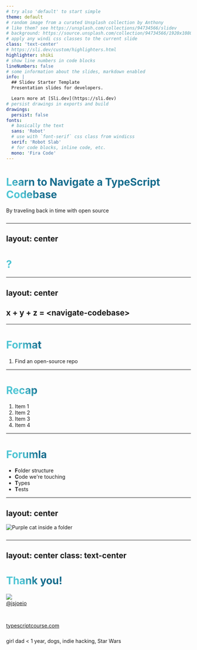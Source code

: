 ```yaml
---
# try also 'default' to start simple
theme: default
# random image from a curated Unsplash collection by Anthony
# like them? see https://unsplash.com/collections/94734566/slidev
# background: https://source.unsplash.com/collection/94734566/1920x1080
# apply any windi css classes to the current slide
class: 'text-center'
# https://sli.dev/custom/highlighters.html
highlighter: shiki
# show line numbers in code blocks
lineNumbers: false
# some information about the slides, markdown enabled
info: |
  ## Slidev Starter Template
  Presentation slides for developers.

  Learn more at [Sli.dev](https://sli.dev)
# persist drawings in exports and build
drawings:
  persist: false
fonts:
  # basically the text
  sans: 'Robot'
  # use with `font-serif` css class from windicss
  serif: 'Robot Slab'
  # for code blocks, inline code, etc.
  mono: 'Fira Code'
---
```


# Learn to Navigate a TypeScript Codebase

By traveling back in time with open source

<!--
Put notes here
-->

---
layout: center
---

# ?


<!--
Let met start with a question. Who's been taught how to navigate a large codebase? 
Not necessarily TypeScript or React but any codebase.
Anyone? 
Anyone endorsed by others for this skill on LinkedIn?
Yeah, me neither
-->

<style>
h1 {
  background-color: #2B90B6;
  background-image: linear-gradient(45deg, #4EC5D4 10%, #146b8c 20%);
  background-size: 100%;
  -webkit-background-clip: text;
  -moz-background-clip: text;
  -webkit-text-fill-color: transparent;
  -moz-text-fill-color: transparent;
}
</style>

---
layout: center
---

## x + y + z = &lt;navigate-codebase&gt;


<!-- 
What if we could reverse-engineer it?
 -->

---

# Format

1. Find an open-source repo


<!-- 
Here's what we're going to do. 
1. Find an open source repo
2. Find an issue that's been solved
3. Use it as a way to learn how to navigate the codebase

After this, do live searching on GitHub. 
Clone and go through steps.

-->

---

# Recap

<v-clicks>

1. Item 1
2. Item 2
3. Item 3
4. Item 4

</v-clicks>


<!-- 
Let's recap. Here's what we did.
-->

---

# Forumla

<v-clicks>

- **F**older structure
- **C**ode we're touching
- **T**ypes
- **T**ests

</v-clicks>

---
layout: center
---

![Purple cat inside a folder](/fctt-cat.svg)

---
layout: center
class: text-center
---

# Thank you!

<img src="https://avatars.githubusercontent.com/u/3806031?v=4" class="h-35 mb-2 rounded-full mx-auto" />

[@jsjoeio](https://twitter.com/jsjoeio)

<br />

[typescriptcourse.com](https://typescriptcourse.com)

girl dad &lt; 1 year, dogs, indie hacking, Star Wars

<style>
  p {
    margin-top: 1px;
    margin-bottom: 1.6rem;
  }
</style>


<!-- 
Thank you so much for your attention today!

If you want to connect, I'm on Twitter @jsjoeio

Or if you want to come say hi after the talks, here's a list of good topic starters/things i'm into

Thanks again!
 -->

